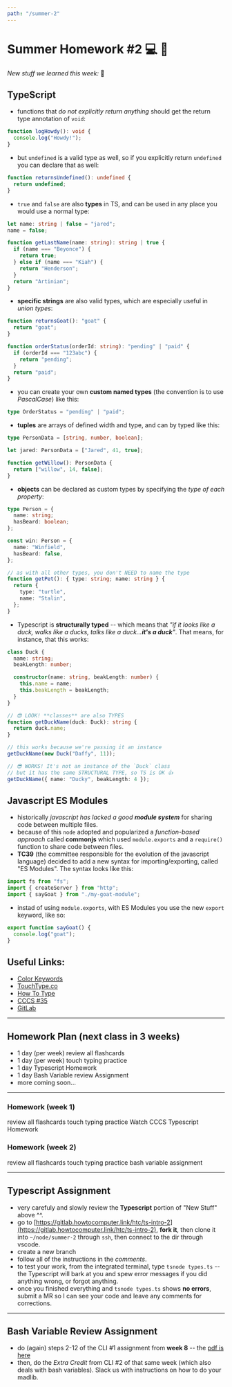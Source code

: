 ```yaml
---
path: "/summer-2"
---
```


# Summer Homework #2 💻 🥬

_New stuff we learned this week:_ 🤔

## TypeScript

- functions that _do not explicitly return anything_ should get the return type annotation of `void`:

```ts
function logHowdy(): void {
  console.log("Howdy!");
}
```

- but `undefined` is a valid type as well, so if you explicitly return `undefined` you can declare that as well:

```ts
function returnsUndefined(): undefined {
  return undefined;
}
```

- `true` and `false` are also **types** in TS, and can be used in any place you would use a normal type:

```ts
let name: string | false = "jared";
name = false;

function getLastName(name: string): string | true {
  if (name === "Beyonce") {
    return true;
  } else if (name === "Kiah") {
    return "Henderson";
  }
  return "Artinian";
}
```

- **specific strings** are also valid types, which are especially useful in _union types_:

```ts
function returnsGoat(): "goat" {
  return "goat";
}

function orderStatus(orderId: string): "pending" | "paid" {
  if (orderId === "123abc") {
    return "pending";
  }
  return "paid";
}
```

- you can create your own **custom named types** (the convention is to use _PascalCase_) like this:

```ts
type OrderStatus = "pending" | "paid";
```

- **tuples** are arrays of defined width and type, and can by typed like this:

```ts
type PersonData = [string, number, boolean];

let jared: PersonData = ["Jared", 41, true];

function getWillow(): PersonData {
  return ["willow", 14, false];
}
```

- **objects** can be declared as custom types by specifying the _type of each property_:

```ts
type Person = {
  name: string;
  hasBeard: boolean;
};

const win: Person = {
  name: "Winfield",
  hasBeard: false,
};

// as with all other types, you don't NEED to name the type
function getPet(): { type: string; name: string } {
  return {
    type: "turtle",
    name: "Stalin",
  };
}
```

- Typescript is **structurally typed** -- which means that _"if it looks like a duck, walks like a ducks, talks like a duck...**it's a duck**"_. That means, for instance, that this works:

```ts
class Duck {
  name: string;
  beakLength: number;

  constructor(name: string, beakLength: number) {
    this.name = name;
    this.beakLength = beakLength;
  }
}

// 😎 LOOK! **classes** are also TYPES
function getDuckName(duck: Duck): string {
  return duck.name;
}

// this works because we're passing it an instance
getDuckName(new Duck("Daffy", 11));

// 😎 WORKS! It's not an instance of the `Duck` class
// but it has the same STRUCTURAL TYPE, so TS is OK 👍
getDuckName({ name: "Ducky", beakLength: 4 });
```

## Javascript ES Modules

- historically _javascript has lacked a good **module system**_ for sharing code between multiple files.
- because of this `node` adopted and popularized a _function-based approach_ called **commonjs** which used `module.exports` and a `require()` function to share code between files.
- **TC39** (the committee responsible for the evolution of the javascript language) decided to add a new syntax for importing/exporting, called "ES Modules". The syntax looks like this:

```js
import fs from "fs";
import { createServer } from "http";
import { sayGoat } from "./my-goat-module";
```

- instad of using `module.exports`, with ES Modules you use the new `export` keyword, like so:

```js
export function sayGoat() {
  console.log("goat");
}
```

## Useful Links:

- [Color Keywords](https://developer.mozilla.org/en-US/docs/Web/CSS/color_value#colors_table)
- [TouchType.co](http://touchtype.co)
- [How To Type](https://www.how-to-type.com)
- [CCCS #35](https://htc-viewer.netlify.app/?id=-4E2-0sxVUM)
- [GitLab](https://gitlab.howtocomputer.link)

---

## Homework Plan (next class in 3 weeks)

- 1 day (per week) review all flashcards
- 1 day (per week) touch typing practice
- 1 day Typescript Homework
- 1 day Bash Variable review Assignment
- more coming soon...

---

### Homework (week 1)

<Checkable id="review-flash-1">review all flashcards</Checkable>
<Checkable id="typing-1">touch typing practice</Checkable>
<Checkable id="cccs">Watch CCCS</Checkable>
<Checkable id="ts-1">Typescript Homework</Checkable>

### Homework (week 2)

<Checkable id="review-flash-2">review all flashcards</Checkable>
<Checkable id="typing-2">touch typing practice</Checkable>
<Checkable id="bash-var">bash variable assignment</Checkable>

---

## Typescript Assignment

- very carefuly and slowly review the **Typescript** portion of "New Stuff" above ^^.
- go to [https://gitlab.howtocomputer.link/htc/ts-intro-2](https://gitlab.howtocomputer.link/htc/ts-intro-2), **fork it**, then clone it into `~/node/summer-2` through `ssh`, then connect to the dir through vscode.
- create a new branch
- follow all of the instructions in the _comments_.
- to test your work, from the integrated terminal, type `tsnode types.ts` -- the Typescript will bark at you and spew error messages if you did anything wrong, or forgot anything.
- once you finished everything and `tsnode types.ts` shows **no errors**, submit a MR so I can see your code and leave any comments for corrections.

---

## Bash Variable Review Assignment

- do (again) steps 2-12 of the CLI #1 assignment from **week 8** -- the [pdf is here](https://homework.howtocomputer.link/pdf/week-08-homework.pdf)
- then, do the _Extra Credit_ from CLI #2 of that same week (which also deals with bash variables). Slack us with instructions on how to do your madlib.
